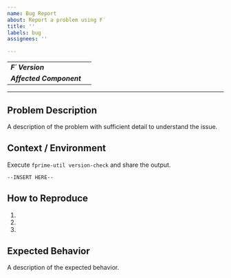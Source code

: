 ```yaml
---
name: Bug Report
about: Report a problem using F´
title: ''
labels: bug
assignees: ''

---
```

| | |
|:---|:---|
|**_F´ Version_**| |
|**_Affected Component_**|   |
---
## Problem Description

A description of the problem with sufficient detail to understand the issue.

## Context / Environment

Execute `fprime-util version-check` and share the output.

```
--INSERT HERE--
```

## How to Reproduce

1. 
2.
3.

## Expected Behavior

A description of the expected behavior.
